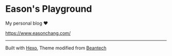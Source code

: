 # Eason's Playground

My personal blog :heart:

https://www.easonchang.com/

---

Built with [Hexo](https://hexo.io/), Theme modified from [Beantech](https://github.com/YenYuHsuan/hexo-theme-beantech)
